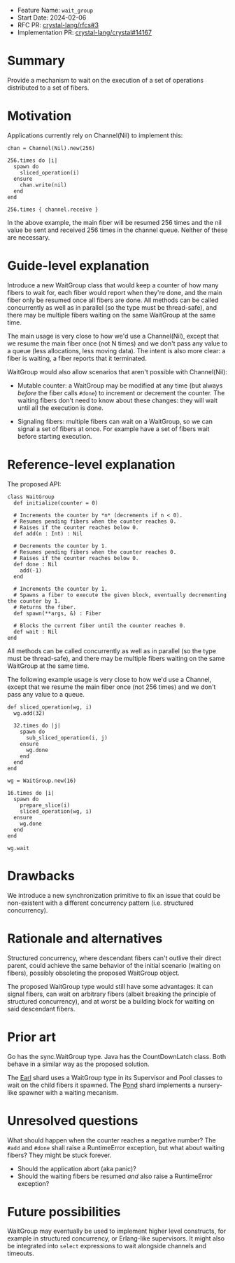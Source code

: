 - Feature Name: `wait_group`
- Start Date: 2024-02-06
- RFC PR: [crystal-lang/rfcs#3](https://github.com/crystal-lang/rfcs/pull/3)
- Implementation PR: [crystal-lang/crystal#14167](https://github.com/crystal-lang/crystal/pull/14167)

# Summary

Provide a mechanism to wait on the execution of a set of operations distributed to a set of fibers.

# Motivation

Applications currently rely on Channel(Nil) to implement this:

```crystal
chan = Channel(Nil).new(256)

256.times do |i|
  spawn do
    sliced_operation(i)
  ensure
    chan.write(nil)
  end
end

256.times { channel.receive }
```

In the above example, the main fiber will be resumed 256 times and the nil value be sent and received 256 times in the channel queue. Neither of these are necessary.

# Guide-level explanation

Introduce a new WaitGroup class that would keep a counter of how many fibers to wait for, each fiber would report when they're done, and the main fiber only be resumed once all fibers are done.
All methods can be called concurrently as well as in parallel (so the type must be thread-safe), and there may be multiple fibers waiting on the same WaitGroup at the same time.

The main usage is very close to how we'd use a Channel(Nil), except that we resume the main fiber once (not N times) and we don't pass any value to a queue (less allocations, less moving data). The intent is also more clear: a fiber is waiting, a fiber reports that it terminated.

WaitGroup would also allow scenarios that aren't possible with Channel(Nil):

- Mutable counter: a WaitGroup may be modified at any time (but always _before_ the fiber calls `#done`) to increment or decrement the counter. The waiting fibers don't need to know about these changes: they will wait until all the execution is done.

- Signaling fibers: multiple fibers can wait on a WaitGroup, so we can signal a set of fibers at once. For example have a set of fibers wait before starting execution.

# Reference-level explanation 

The proposed API:

```crystal
class WaitGroup
  def initialize(counter = 0)

  # Increments the counter by *n* (decrements if n < 0).
  # Resumes pending fibers when the counter reaches 0.
  # Raises if the counter reaches below 0.
  def add(n : Int) : Nil

  # Decrements the counter by 1.
  # Resumes pending fibers when the counter reaches 0.
  # Raises if the counter reaches below 0.
  def done : Nil
    add(-1)
  end

  # Increments the counter by 1.
  # Spawns a fiber to execute the given block, eventually decrementing the counter by 1.
  # Returns the fiber.
  def spawn(**args, &) : Fiber

  # Blocks the current fiber until the counter reaches 0.
  def wait : Nil
end
```

All methods can be called concurrently as well as in parallel (so the type must be thread-safe), and there may be multiple fibers waiting on the same WaitGroup at the same time.

The following example usage is very close to how we'd use a Channel, except that we resume the main fiber once (not 256 times) and we don't pass any value to a queue. 

```crystal
def sliced_operation(wg, i)
  wg.add(32)

  32.times do |j|
    spawn do
      sub_sliced_operation(i, j)
    ensure
      wg.done
    end
  end
end

wg = WaitGroup.new(16)

16.times do |i|
  spawn do
    prepare_slice(i)
    sliced_operation(wg, i)
  ensure
    wg.done
  end
end

wg.wait
```

# Drawbacks

We introduce a new synchronization primitive to fix an issue that could be non-existent with a different concurrency pattern (i.e. structured concurrency).

# Rationale and alternatives

Structured concurrency, where descendant fibers can't outlive their direct parent, could achieve the same behavior of the initial scenario (waiting on fibers), possibly obsoleting the proposed WaitGroup object.

The proposed WaitGroup type would still have some advantages: it can signal fibers, can wait on arbitrary fibers (albeit breaking the principle of structured concurrency), and at worst be a building block for waiting on said descendant fibers.

# Prior art

Go has the sync.WaitGroup type. Java has the CountDownLatch class. Both behave in a similar way as the proposed solution.

The [Earl](https://www.shardbox.org/shards/earl) shard uses a WaitGroup type in its Supervisor and Pool classes to wait on the child fibers it spawned.
The [Pond](https://github.com/GrottoPress/pond) shard implements a nursery-like spawner with a waiting mecanism.

# Unresolved questions

What should happen when the counter reaches a negative number? The `#add` and `#done` shall raise a RuntimeError exception, but what about waiting fibers? They might be stuck forever.

- Should the application abort (aka panic)?
- Should the waiting fibers be resumed _and_ also raise a RuntimeError exception?

# Future possibilities

WaitGroup may eventually be used to implement higher level constructs, for example in structured concurrency, or Erlang-like supervisors. It might also be integrated into `select` expressions to wait alongside channels and timeouts.
